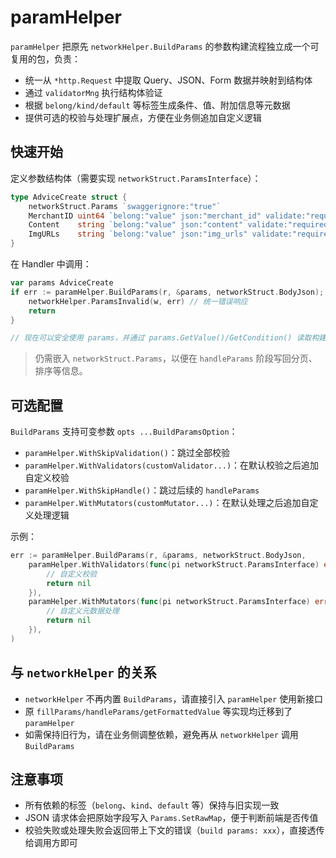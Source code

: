 # paramHelper

`paramHelper` 把原先 `networkHelper.BuildParams` 的参数构建流程独立成一个可复用的包，负责：

- 统一从 `*http.Request` 中提取 Query、JSON、Form 数据并映射到结构体
- 通过 `validatorMng` 执行结构体验证
- 根据 `belong/kind/default` 等标签生成条件、值、附加信息等元数据
- 提供可选的校验与处理扩展点，方便在业务侧追加自定义逻辑

## 快速开始

定义参数结构体（需要实现 `networkStruct.ParamsInterface`）：

```go
type AdviceCreate struct {
    networkStruct.Params `swaggerignore:"true"`
    MerchantID uint64 `belong:"value" json:"merchant_id" validate:"required"`
    Content    string `belong:"value" json:"content" validate:"required"`
    ImgURLs    string `belong:"value" json:"img_urls" validate:"required"`
}
```

在 Handler 中调用：

```go
var params AdviceCreate
if err := paramHelper.BuildParams(r, &params, networkStruct.BodyJson); err != nil {
    networkHelper.ParamsInvalid(w, err) // 统一错误响应
    return
}

// 现在可以安全使用 params，并通过 params.GetValue()/GetCondition() 读取构建后的数据
```

> 仍需嵌入 `networkStruct.Params`，以便在 `handleParams` 阶段写回分页、排序等信息。

## 可选配置

`BuildParams` 支持可变参数 `opts ...BuildParamsOption`：

- `paramHelper.WithSkipValidation()`：跳过全部校验
- `paramHelper.WithValidators(customValidator...)`：在默认校验之后追加自定义校验
- `paramHelper.WithSkipHandle()`：跳过后续的 `handleParams`
- `paramHelper.WithMutators(customMutator...)`：在默认处理之后追加自定义处理逻辑

示例：

```go
err := paramHelper.BuildParams(r, &params, networkStruct.BodyJson,
    paramHelper.WithValidators(func(pi networkStruct.ParamsInterface) error {
        // 自定义校验
        return nil
    }),
    paramHelper.WithMutators(func(pi networkStruct.ParamsInterface) error {
        // 自定义元数据处理
        return nil
    }),
)
```

## 与 `networkHelper` 的关系

- `networkHelper` 不再内置 `BuildParams`，请直接引入 `paramHelper` 使用新接口
- 原 `fillParams/handleParams/getFormattedValue` 等实现均迁移到了 `paramHelper`
- 如需保持旧行为，请在业务侧调整依赖，避免再从 `networkHelper` 调用 `BuildParams`

## 注意事项

- 所有依赖的标签（`belong`、`kind`、`default` 等）保持与旧实现一致
- JSON 请求体会把原始字段写入 `Params.SetRawMap`，便于判断前端是否传值
- 校验失败或处理失败会返回带上下文的错误（`build params: xxx`），直接透传给调用方即可

